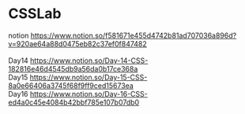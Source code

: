 # CSSLab
notion  https://www.notion.so/f581671e455d4742b81ad707036a896d?v=920ae64a88d0475eb82c37ef0f847482<Br><br>
Day14 https://www.notion.so/Day-14-CSS-182816e46d4545db9a56da0b17ce368a <br>
Day15 https://www.notion.so/Day-15-CSS-8a0e66406a3745f68f9ff9ced15673ea <br>
Day16 https://www.notion.so/Day-16-CSS-ed4a0c45e4084b42bbf785e107b07db0 <Br>

